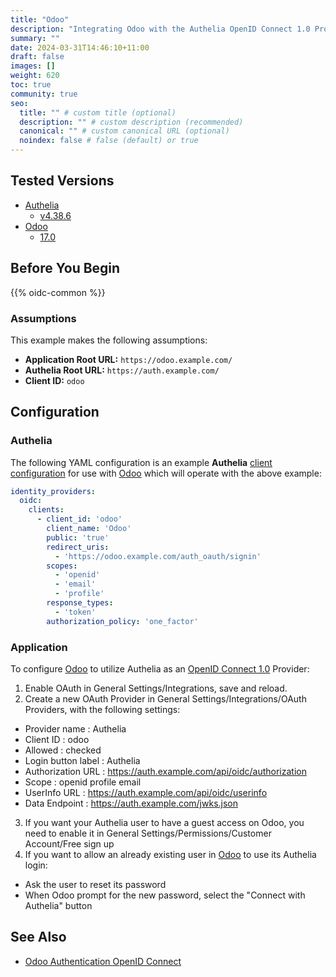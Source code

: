 ```yaml
---
title: "Odoo"
description: "Integrating Odoo with the Authelia OpenID Connect 1.0 Provider."
summary: ""
date: 2024-03-31T14:46:10+11:00
draft: false
images: []
weight: 620
toc: true
community: true
seo:
  title: "" # custom title (optional)
  description: "" # custom description (recommended)
  canonical: "" # custom canonical URL (optional)
  noindex: false # false (default) or true
---
```


## Tested Versions

* [Authelia]
  * [v4.38.6](https://github.com/authelia/authelia/releases/tag/v4.38.6)
* [Odoo]
  * [17.0](https://github.com/odoo/odoo/tree/17.0)

## Before You Begin

{{% oidc-common %}}

### Assumptions

This example makes the following assumptions:

* __Application Root URL:__ `https://odoo.example.com/`
* __Authelia Root URL:__ `https://auth.example.com/`
* __Client ID:__ `odoo`

## Configuration

### Authelia

The following YAML configuration is an example __Authelia__
[client configuration](../../../configuration/identity-providers/openid-connect/clients.md) for use with [Odoo]
which will operate with the above example:

```yaml
identity_providers:
  oidc:
    clients:
      - client_id: 'odoo'
        client_name: 'Odoo'
        public: 'true'
        redirect_uris:
          - 'https://odoo.example.com/auth_oauth/signin'
        scopes:
          - 'openid'
          - 'email'
          - 'profile'
        response_types:
          - 'token'
        authorization_policy: 'one_factor'
```

### Application

To configure [Odoo] to utilize Authelia as an [OpenID Connect 1.0] Provider:

1. Enable OAuth in General Settings/Integrations, save and reload.
2. Create a new OAuth Provider in General Settings/Integrations/OAuth Providers, with the following settings:
 * Provider name : Authelia
 * Client ID : odoo
 * Allowed : checked
 * Login button label : Authelia
 * Authorization URL : https://auth.example.com/api/oidc/authorization
 * Scope : openid profile email
 * UserInfo URL : https://auth.example.com/api/oidc/userinfo
 * Data Endpoint : https://auth.example.com/jwks.json
3. If you want your Authelia user to have a guest access on Odoo, you need to enable it in General Settings/Permissions/Customer Account/Free sign up
4. If you want to allow an already existing user in [Odoo] to use its Authelia login:
 * Ask the user to reset its password
 * When Odoo prompt for the new password, select the "Connect with Authelia" button

## See Also
 * [Odoo Authentication OpenID Connect]

[Authelia]: https://www.authelia.com
[Odoo]: https://www.odoo.com
[Odoo Authentication OpenID Connect]: https://odoo-community.org/shop/authentication-openid-connect-6545#attr=25818
[OpenID Connect 1.0]: ../../openid-connect/introduction.md

